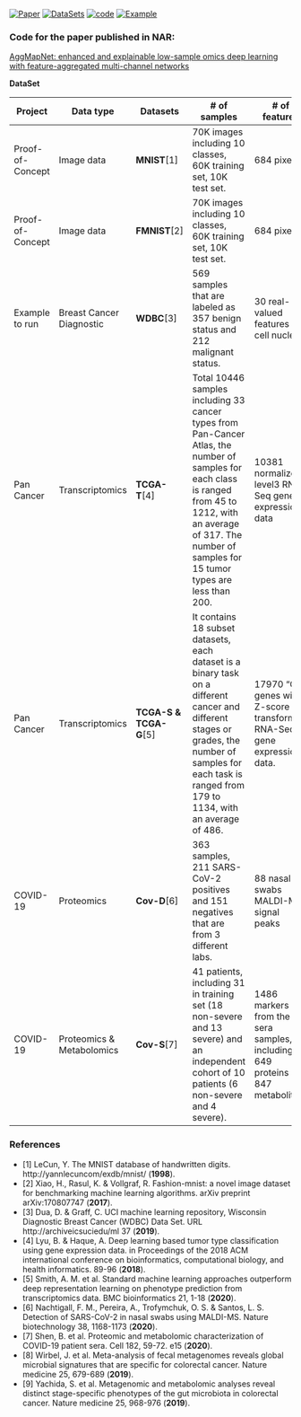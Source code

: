 [![Paper](https://img.shields.io/badge/Paper-Nuclear%20Acid%20Research-brightgreen)](https://doi.org/10.1093/nar/gkac010)
[![DataSets](https://img.shields.io/badge/DataDOI-10.5281/zenodo.3999156-blue)](https://doi.org/10.5281/zenodo.3999156)
[![code](https://img.shields.io/badge/CodeDOI-10.5281/zenodo.6474351-blue)](https://zenodo.org/badge/latestdoi/283439278)
[![Example](https://img.shields.io/badge/Example-MNIST-green)](https://github.com/shenwanxiang/bidd-aggmap/tree/master/paper/example)


### Code for the paper published in NAR: 
[AggMapNet: enhanced and explainable low-sample omics deep learning with feature-aggregated multi-channel networks](https://academic.oup.com/nar/advance-article/doi/10.1093/nar/gkac010/6517966)

**DataSet** 

| **Project**               | **Data type**                                                                                                                                                                                               | **Datasets**                                                                                                                                  | **\# of samples**                                                                                                                                                                                                         | **\# of features**                                   | **Data & Code Path**        |
| ------------------------- | ----------------------------------------------------------------------------------------------------------------------------------------------------------------------------------------------------------- | --------------------------------------------------------------------------------------------------------------------------------------------- | ------------------------------------------------------------------------------------------------------------------------------------------------------------------------------------------------------------------------- | ---------------------------------------------------- | --------------------------- |
| Proof-of-Concept          | Image data                | **MNIST**\[1\]                                                                                                                            | 70K images including 10 classes, 60K training set, 10K test set.                                                                                                                                                          | 684 pixels                                           | paper/00\_mnist/correlation       |
| Proof-of-Concept          | Image data                 | **FMNIST**\[2\]       | 70K images including 10 classes, 60K training set, 10K test set.                                                                                                                                            | 684 pixels                                                                                                                                    | paper/01\_fmnist/correlation                                                                                                                                                                                                    |
| Example to run            | Breast Cancer Diagnostic                                                                                                                                                                                    | **WDBC**\[3\]                                                                                                                             | 569 samples that are labeled as 357 benign status and 212 malignant status.                                                                                                                                               | 30 real-valued features of cell nucleus              | paper/00\_example\_breast\_cancer |
| Pan Cancer                | Transcriptomics                    | **TCGA-T**\[4\]                                                                                                                           | Total 10446 samples including 33 cancer types from Pan-Cancer Atlas, the number of samples for each class is ranged from 45 to 1212, with an average of 317.  The number of samples for 15 tumor types are less than 200. | 10381 normalized-level3 RNA-Seq gene expression data | paper/02\_transcriptome/CNN       |
| Pan Cancer                | Transcriptomics                    | **TCGA-S & TCGA-G**\[5\]  | It contains 18 subset datasets, each dataset is a binary task on a different cancer and different stages or grades, the number of samples for each task is ranged from 179 to 1134, with an average of 486. | 17970 “O” genes with Z-score transformed RNA-Seq gene expression data.                                                                        | paper/02\_transcriptome/ML                                                                                                                                                                                                      |
| COVID-19                  | Proteomics                                                                                                                                                                                                  | **Cov-D**\[6\]                                                                                                                        | 363 samples, 211 SARS-CoV-2 positives and 151 negatives that are from 3 different labs.                                                                                                                                   | 88 nasal swabs MALDI-MS signal peaks                 | paper/03\_COVID-19                |
| COVID-19                  | Proteomics & Metabolomics | **Cov-S**\[7\]                                                                                                                                                                                       | 41 patients, including 31 in training set (18 non-severe and 13 severe) and an independent cohort of 10 patients (6 non-severe and 4 severe). | 1486 markers from the sera samples, including 649 proteins and 847 metabolites                                                                                                                                            | paper/03\_COV19\_Severe                                    |



### **References**
* [1]	LeCun, Y. The MNIST database of handwritten digits. http://yannlecuncom/exdb/mnist/ (**1998**).
* [2]	Xiao, H., Rasul, K. & Vollgraf, R. Fashion-mnist: a novel image dataset for benchmarking machine learning algorithms. arXiv preprint arXiv:170807747 (**2017**).
* [3]	Dua, D. & Graff, C. UCI machine learning repository, Wisconsin Diagnostic Breast Cancer (WDBC)  Data Set. URL http://archiveicsuciedu/ml 37 (**2019**).
* [4]	Lyu, B. & Haque, A. Deep learning based tumor type classification using gene expression data. in Proceedings of the 2018 ACM international conference on bioinformatics, computational biology, and health informatics. 89-96 (**2018**).
* [5]	Smith, A. M. et al. Standard machine learning approaches outperform deep representation learning on phenotype prediction from transcriptomics data. BMC bioinformatics 21, 1-18 (**2020**).
* [6]	Nachtigall, F. M., Pereira, A., Trofymchuk, O. S. & Santos, L. S. Detection of SARS-CoV-2 in nasal swabs using MALDI-MS. Nature biotechnology 38, 1168-1173 (**2020**).
* [7]	Shen, B. et al. Proteomic and metabolomic characterization of COVID-19 patient sera. Cell 182, 59-72. e15 (**2020**).
* [8]	Wirbel, J. et al. Meta-analysis of fecal metagenomes reveals global microbial signatures that are specific for colorectal cancer. Nature medicine 25, 679-689 (**2019**).
* [9]	Yachida, S. et al. Metagenomic and metabolomic analyses reveal distinct stage-specific phenotypes of the gut microbiota in colorectal cancer. Nature medicine 25, 968-976 (**2019**).



